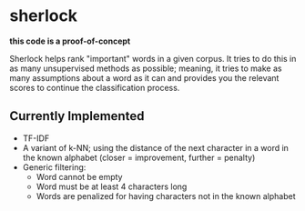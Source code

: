 sherlock
========

__this code is a proof-of-concept__

Sherlock helps rank "important" words in a given corpus. It tries to do this in as many unsupervised methods as possible; meaning, it tries to make as many assumptions about a word as it can and provides you the relevant scores to continue the classification process.


## Currently Implemented
* TF-IDF
* A variant of k-NN; using the distance of the next character in a word in the known alphabet (closer = improvement, further = penalty)
* Generic filtering:
  * Word cannot be empty
  * Word must be at least 4 characters long
  * Words are penalized for having characters not in the known alphabet
